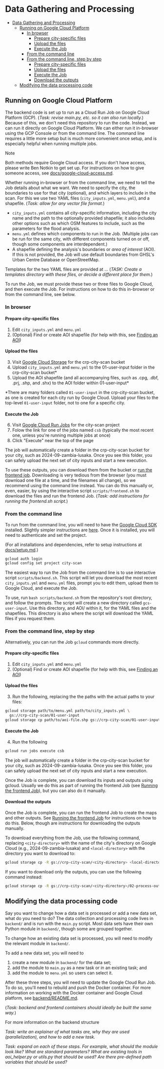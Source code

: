 # Data Gathering and Processing

- [Data Gathering and Processing](#data-gathering-and-processing)
  - [Running on Google Cloud Platform](#running-on-google-cloud-platform)
    - [In browser](#in-browser)
      - [Prepare city-specific files](#prepare-city-specific-files)
      - [Upload the files](#upload-the-files)
      - [Execute the Job](#execute-the-job)
    - [From the command line](#from-the-command-line)
    - [From the command line, step by step](#from-the-command-line-step-by-step)
      - [Prepare city-specific files](#prepare-city-specific-files-1)
      - [Upload the files](#upload-the-files-1)
      - [Execute the Job](#execute-the-job-1)
      - [Download the outputs](#download-the-outputs)
  - [Modifying the data processing code](#modifying-the-data-processing-code)


## Running on Google Cloud Platform

The backend code is set up to run as a Cloud Run Job on Google Cloud Platform (GCP). (_Task: revise main.py, etc. so it can also run locally._) Because of this, we don't need this repository to run the code. Instead, we can run it directly on Google Cloud Platform. We can either run it in-browser using the GCP Console or from the command line. The command line requires a little more setup but is much more convenient once setup, and is especially helpful when running multiple jobs.

> [!NOTE]  
> Both methods require Google Cloud access. If you don't have access, please write Ben Notkin to get set up. For instructions on how to give someone access, see [docs/google-cloud-access.md](google-cloud-access.md).

Whether running in-browser or from the command line, we need to tell the Job details about what we want. We need to specify the city, the boundaries to use for that city (optional), and which layers to include in the scan. For this we use two YAML files (`city_inputs.yml`, `menu.yml`), and a shapefile. (_Task: allow for any vector file format._)

- `city_inputs.yml` contains all city-specific information, including the city name and the path to the optionally provided shapefile; it also includes other options such as which OSM features to include, such as the parameters for the flood analysis.
- `menu.yml` defines which components to run in the Job. (Multiple jobs can be run for the same city, with different components turned on or off, though some components are interdependent.)
- A shapefile defining the analysis's boundaries or _area of interest_ (AOI). If this is not provided, the Job will use default boundaries from GHSL's Urban Centre Database or OpenStreetMap.

Templates for the two YAML files are provided at … (_TASK: Create a templates directory with these files, or decide a different place for them._)

To run the Job, we must provide these two or three files to Google Cloud, and then execute the Job. For instructions on how to do this in-browser or from the command line, see below.

### In browser

#### Prepare city-specific files

1. Edit `city_inputs.yml` and `menu.yml`
2. (Optional) Find or create AOI shapefile (for help with this, see [Finding an AOI](finding-aoi.md))

#### Upload the files

3. Visit [Google Cloud Storage](https://console.cloud.google.com/storage/browser/crp-city-scan/01-user-input) for the crp-city-scan bucket
4. Upload `city_inputs.yml` and `menu.yml` to the 01-user-input folder in the crp-city-scan bucket\* 
5. Upload the AOI shapefile (and all accompanying files, such as .cpg, .dbf, .prj, .shp, and .shx) to the AOI folder within 01-user-input\*

\*There are many folders called `01-user-input` in the crp-city-scan bucket, as one is created for each city run by Google Cloud. Upload your files to the top-level `01-user-input` folder, not to one for a specific city.

#### Execute the Job

6. Visit [Google Cloud Run Jobs](https://console.cloud.google.com/run/jobs) for the city-scan project
7. Folow the link for one of the jobs named `csb` (typically the most recent one, unless you're running multiple jobs at once)
8. Click "Execute" near the top of the page
 
The job will automatically create a folder in the crp-city-scan bucket for your city, such as 2024-09-zambia-lusaka. Once you see this folder, you can safely upload the next set of city inputs and start a new execution.

To use these outputs, you can download them from the bucket or [run the frontend job](TK). Downloading is very tedious from the browser (you must download one file at a time, and the filenames all change), so we recommend using the command line instead. You can do this manually or, even, easier, by using the interactive script `scripts/frontend.sh` to download the files and run the frontend Job. (_Task: add instructions for running the frontend.sh script._) 

### From the command line

To run from the command line, you will need to have the [Google Cloud SDK](https://cloud.google.com/sdk/docs/install) installed. Slightly simpler instructions are [here](https://cloud.google.com/sdk/docs/downloads-interactive). Once it is installed, you will need to authenticate and set the project.

(For all installations and dependencies, refer to setup instructions at [docs/setup.md](setup.md).)

```bash
gcloud auth login
gcloud config set project city-scan
```

The easiest way to run the Job from the command line is to use interactive script `scripts/backend.sh`. This script will let you download the most recent `city_inputs.yml` and `menu.yml` files, prompt you to edit them, upload them to Google Cloud, and execute the Job.

To use, run `bash scripts/backend.sh` from the repository's root directory, and follow the prompts. The script will create a new directory called `gcs-user-input`. Use this directory, and AOI/ within it, for the YAML files and the shapefiles. This directory is also where the script will download the YAML files if you request them.

### From the command line, step by step

Alternatively, you can run the Job `gcloud` commands more directly.

#### Prepare city-specific files

1. Edit `city_inputs.yml` and `menu.yml`
2. (Optional) Find or create AOI shapefile (for help with this, see [Finding an AOI](finding-aoi.md))

#### Upload the files

3. Run the following, replacing the the paths with the actual paths to your files:
   
```bash
gcloud storage path/to/menu.yml path/to/city_inputs.yml \
  gs://crp-city-scan/01-user-input
gcloud storage cp path/to/aoi-file.shp gs://crp-city-scan/01-user-input/AOI
```

#### Execute the Job

4. Run the following

```bash
gcloud run jobs execute csb
```

The job will automatically create a folder in the crp-city-scan bucket for your city, such as 2024-09-zambia-lusaka. Once you see this folder, you can safely upload the next set of city inputs and start a new execution.

Once the Job is complete, you can download its inputs and outputs using gcloud. Usually we do this as part of running the frontend Job (see [Running the frontend Job](frontend.md)), but you can also do it manually.

#### Download the outputs
 
Once the Job is complete, you can run the frontend Job to create the maps and other outputs. See [Running the frontend Job](frontend.md) for instructions on how to do this. Below, though are instructions for downloading the outputs manually.

To download everything from the Job, use the following command, replacing `<city-directory>` with the name of the city's directory on Google Cloud (e.g., 2024-09-zambia-lusaka) and `<local-directory>` with the directory you want to download to:

```bash
gcloud storage cp -R gs://crp-city-scan/<city-directory> <local-directory>
```

If you want to download only the outputs, you can use the following command instead:

```bash
gcloud storage cp -R gs://crp-city-scan/<city-directory>/02-process-output <local-directory>
```

## Modifying the data processing code

Say you want to change how a data set is processed or add a new data set, what do you need to do? The data collection and processing code lives in `backend/` and is run with the `main.py` script. Most data sets have their own Python module in `backend/`, though some are grouped together.

To change how an existing data set is processed, you will need to modify the relevant module in `backend/`.

To add a new data set, you will need to 
1. create a new module in `backend/` for the data set;
2. add the module to `main.py` as a new task or in an existing task; and
3. add the module to `menu.yml` so users can select it.

After these three steps, you will need to update the Google Cloud Run Job. To do so, you'll need to rebuild and push the Docker container. For more information on working with the Docker container and Google Cloud platform, see [backend/README.md](/backend/README.md).

(_Task: backend and frontend containers should ideally be built the same way._)

For more information on the backend structure

_Task: write an explainer of what tasks are, why they are used (parallelization), and how to add a new task._

_Task: expand on each of these steps. For example, what should the module look like? What are standard parameters? What are existing tools in aoi_helper.py or utils.py that should be used? Are there pre-defined path variables that should be used?_
